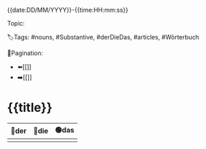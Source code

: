 {{date:DD/MM/YYYY}}-{{time:HH:mm:ss}}

Topic:

🏷️Tags: #nouns, #Substantive, #derDieDas, #articles, #Wörterbuch

🧭Pagination:
- ⬅️[[]]
- ➡️[[]]

# {{title}}
| 🔵der | 🔴die | 🟢das |  
|-------|-------|-------|  
|       |       |       |